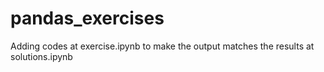 # pandas_exercises

Adding codes at exercise.ipynb to make the output matches the results at solutions.ipynb
